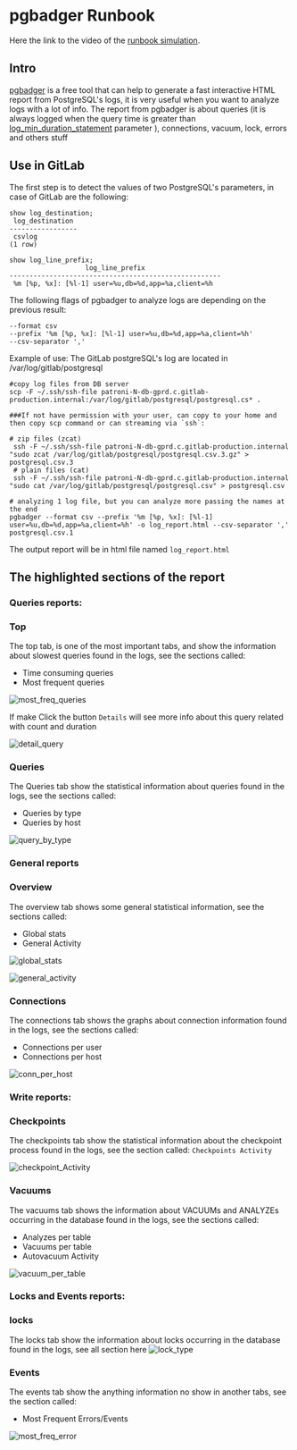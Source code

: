 # pgbadger Runbook

Here the link to the video of the [runbook simulation](https://youtu.be/yUwaWMUJyS4).

## Intro

[pgbadger](https://github.com/darold/pgbadger) is a free tool that can help to generate a fast interactive HTML report from PostgreSQL's logs, it is very useful when you want to analyze logs with a lot of info.
The report from pgbadger is about queries (it is always logged when the query time is greater than [log_min_duration_statement](https://postgresqlco.nf/en/doc/param/log_min_duration_statement/) parameter ), connections, vacuum, lock, errors and others stuff

## Use in GitLab

The first step is to detect the values of two PostgreSQL's parameters, in case of GitLab are the following:

```
show log_destination;
 log_destination
-----------------
 csvlog
(1 row)

show log_line_prefix;
                   log_line_prefix
-----------------------------------------------------
 %m [%p, %x]: [%l-1] user=%u,db=%d,app=%a,client=%h

```

The following flags of pgbadger to analyze logs are depending on the previous result:

```
--format csv
--prefix '%m [%p, %x]: [%l-1] user=%u,db=%d,app=%a,client=%h'
--csv-separator ','
```

Example of use:
The GitLab postgreSQL's log are located in /var/log/gitlab/postgresql

```
#copy log files from DB server
scp -F ~/.ssh/ssh-file patroni-N-db-gprd.c.gitlab-production.internal:/var/log/gitlab/postgresql/postgresql.cs* .

###If not have permission with your user, can copy to your home and then copy scp command or can streaming via `ssh`:

# zip files (zcat)
 ssh -F ~/.ssh/ssh-file patroni-N-db-gprd.c.gitlab-production.internal "sudo zcat /var/log/gitlab/postgresql/postgresql.csv.3.gz" > postgresql.csv.3
 # plain files (cat)
 ssh -F ~/.ssh/ssh-file patroni-N-db-gprd.c.gitlab-production.internal "sudo cat /var/log/gitlab/postgresql/postgresql.csv" > postgresql.csv

# analyzing 1 log file, but you can analyze more passing the names at the end
pgbadger --format csv --prefix '%m [%p, %x]: [%l-1] user=%u,db=%d,app=%a,client=%h' -o log_report.html --csv-separator ',' postgresql.csv.1

```

The output report will be in html file named `log_report.html`

## The highlighted sections of the report

### **Queries reports:**

### Top

 The top tab, is one of the most important tabs, and  show the information about slowest queries  found in the logs, see the sections called:

* Time consuming queries
* Most frequent queries

![most_freq_queries](img/most_freq_queries.png)

If make Click the button `Details` will see more info about this query related with count and duration

![detail_query](img/detail_query.png)

### Queries

 The Queries tab show the statistical information about queries found in the logs, see the sections called:

* Queries by type
* Queries by host

![query_by_type](img/query_by_type.png)

### **General reports**

### Overview

The overview tab shows some general statistical information, see the sections called:

* Global stats
* General Activity

![global_stats](img/global_stats.png)

![general_activity](img/general_activity.png)

### Connections

The connections tab shows the graphs about connection information found in the logs, see the sections called:

* Connections per user
* Connections per host

![conn_per_host](img/conn_per_host.png)

### **Write reports:**

### Checkpoints

 The checkpoints tab show the statistical information about the checkpoint process found in the logs, see the section called:
  `Checkpoints Activity`

![checkpoint_Activity](img/checkpoint_Activity.png)

### Vacuums

 The vacuums tab shows the information about VACUUMs and ANALYZEs occurring in the database found in the logs, see the sections called:

* Analyzes per table
* Vacuums per table
* Autovacuum Activity

![vacuum_per_table](img/vacuum_per_table.png)

### **Locks and Events reports:**

### locks

 The locks tab show the information about locks occurring in the database found in the logs, see all section here
![lock_type](img/lock_type.png)

### Events

 The events tab show the anything information no show in another tabs, see the section called:

* Most Frequent Errors/Events

![most_freq_error](img/most_freq_error.png)
